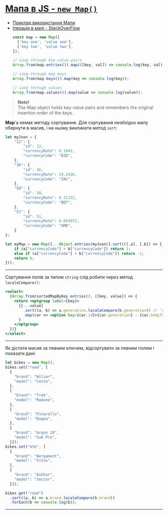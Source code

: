 # [Мапа в JS - `new Map()`](https://developer.mozilla.org/en-US/docs/Web/JavaScript/Reference/Global_Objects/Map)
* [Приклад використання Мапи](https://leetcode.com/problems/split-array-into-consecutive-subsequences/discuss/733533/Simple-javascript-solution)
* [Ітерація в мапі - StackOverFlow](https://stackoverflow.com/a/66890111)
  ```js
  const map = new Map([
    ['key one', 'value one'],
    ['key two', 'value two'],
  ]);
  
  // Loop through key-value-pairs
  Array.from(map.entries()).map(([key, val]) => console.log(key, val));
  
  // Loop through map keys
  Array.from(map.keys()).map(key => console.log(key));
  
  // Loop through values
  Array.from(map.values()).map(value => console.log(value));
  ```


> **Note!**<br>
> The Map object holds key-value pairs and remembers the original insertion order of the keys.

**Map**'а немає методу сортування.
Для сортування необхідно мапу обернути в масив, і на ньому викликати метод `sort`:
```js
let myJson = {
    "12": {
        "id": 12,
        "currencyRate": 0.1942,
        "currencyCode": "DZD",
    },
    "36": {
        "id": 36,
        "currencyRate": 19.2436,
        "currencyCode": "ZAC",
    },
    "50": {
        "id": 50,
        "currencyRate": 0.31132,
        "currencyCode": "BDT",
    },
    "51": {
        "id": 51,
        "currencyRate": 0.054972,
        "currencyCode": "AMD",
    }
};

let myMap = new Map([...Object.entries(myJson)].sort(([,a], [,b]) => {
    if (a["currencyCode"] > b["currencyCode"]) return 1;
    else if (a["currencyCode"] < b["currencyCode"]) return -1;
    return 0;
}));
```

***

Сортування полів за типом `string` слід робити через метод `localeCompare()`:
```jsx
<select>
  {Array.from(sortedMapByKey.entries(), ([key, value]) => {
    return <optgroup label={key}>
      {[...value]
        .sort((a, b) => a.generation.localeCompare(b.generation)) // 'generation' is a string type
        .map(car => <option key={car.id}>{car.generation} - {car.bodyType}</option>)
      }
    </optgroup>
  })}
</select>
```

***

Як дістати масив за певним ключем, відсортувати за певним полем і показати дані:
```js
let bikes = new Map();
bikes.set("road", [
  {
    "brand": "Wilier",
    "model": "Cento",
  },
  {
    "brand": "Trek",
    "model": "Madone",
  },
  {
    "brand": "Pinarello",
    "model": "Dogma",
  },
  {
    "brand": "Argon 18",
    "model": "Sum Pro",
  }]);
bikes.set("mtb", [
  {
    "brand": "Bergamont",
    "model": "Vitox",
  },
  {
    "brand": "Author",
    "model": "Sector",
  }]);

bikes.get("road")
  .sort((a, b) => a.brand.localeCompare(b.brand))
  .forEach(b => console.log(b));
```

***